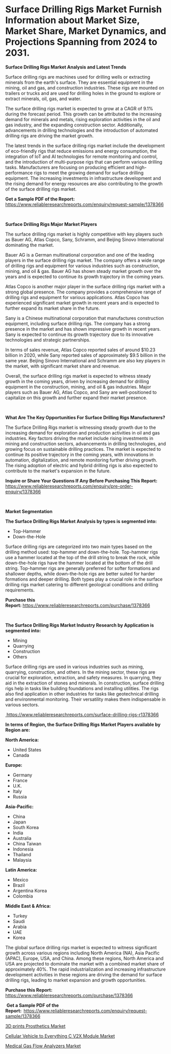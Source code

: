 <p><h1>Surface Drilling Rigs Market Furnish Information about Market Size, Market Share, Market Dynamics, and Projections Spanning from 2024 to 2031.</h1></p><p><strong>Surface Drilling Rigs Market Analysis and Latest Trends</strong></p>
<p><p>Surface drilling rigs are machines used for drilling wells or extracting minerals from the earth's surface. They are essential equipment in the mining, oil and gas, and construction industries. These rigs are mounted on trailers or trucks and are used for drilling holes in the ground to explore or extract minerals, oil, gas, and water.</p><p>The surface drilling rigs market is expected to grow at a CAGR of 9.1% during the forecast period. This growth can be attributed to the increasing demand for minerals and metals, rising exploration activities in the oil and gas industry, and the expanding construction sector. Additionally, advancements in drilling technologies and the introduction of automated drilling rigs are driving the market growth.</p><p>The latest trends in the surface drilling rigs market include the development of eco-friendly rigs that reduce emissions and energy consumption, the integration of IoT and AI technologies for remote monitoring and control, and the introduction of multi-purpose rigs that can perform various drilling tasks. Manufacturers are focusing on producing efficient and high-performance rigs to meet the growing demand for surface drilling equipment. The increasing investments in infrastructure development and the rising demand for energy resources are also contributing to the growth of the surface drilling rigs market.</p></p>
<p><strong>Get a Sample PDF of the Report:&nbsp;</strong> <a href="https://www.reliableresearchreports.com/enquiry/request-sample/1378366">https://www.reliableresearchreports.com/enquiry/request-sample/1378366</a></p>
<p>&nbsp;</p>
<p><strong>Surface Drilling Rigs Major Market Players</strong></p>
<p><p>The surface drilling rigs market is highly competitive with key players such as Bauer AG, Atlas Copco, Sany, Schramm, and Beijing Sinovo International dominating the market. </p><p>Bauer AG is a German multinational corporation and one of the leading players in the surface drilling rigs market. The company offers a wide range of drilling rigs and equipment for various industries such as construction, mining, and oil & gas. Bauer AG has shown steady market growth over the years and is expected to continue its growth trajectory in the coming years.</p><p>Atlas Copco is another major player in the surface drilling rigs market with a strong global presence. The company provides a comprehensive range of drilling rigs and equipment for various applications. Atlas Copco has experienced significant market growth in recent years and is expected to further expand its market share in the future.</p><p>Sany is a Chinese multinational corporation that manufactures construction equipment, including surface drilling rigs. The company has a strong presence in the market and has shown impressive growth in recent years. Sany is expected to continue its growth trajectory due to its innovative technologies and strategic partnerships.</p><p>In terms of sales revenue, Atlas Copco reported sales of around $10.23 billion in 2020, while Sany reported sales of approximately $9.5 billion in the same year. Beijing Sinovo International and Schramm are also key players in the market, with significant market share and revenue. </p><p>Overall, the surface drilling rigs market is expected to witness steady growth in the coming years, driven by increasing demand for drilling equipment in the construction, mining, and oil & gas industries. Major players such as Bauer AG, Atlas Copco, and Sany are well-positioned to capitalize on this growth and further expand their market presence.</p></p>
<p>&nbsp;</p>
<p><strong>What Are The Key Opportunities For Surface Drilling Rigs Manufacturers?</strong></p>
<p><p>The Surface Drilling Rigs market is witnessing steady growth due to the increasing demand for exploration and production activities in oil and gas industries. Key factors driving the market include rising investments in mining and construction sectors, advancements in drilling technologies, and growing focus on sustainable drilling practices. The market is expected to continue its positive trajectory in the coming years, with innovations in automation, digitalization, and remote monitoring further driving growth. The rising adoption of electric and hybrid drilling rigs is also expected to contribute to the market's expansion in the future.</p></p>
<p><strong>Inquire or Share Your Questions If Any Before Purchasing This Report:</strong> <a href="https://www.reliableresearchreports.com/enquiry/pre-order-enquiry/1378366">https://www.reliableresearchreports.com/enquiry/pre-order-enquiry/1378366</a></p>
<p>&nbsp;</p>
<p><strong>Market Segmentation</strong></p>
<p><strong>The Surface Drilling Rigs Market Analysis by types is segmented into:</strong></p>
<p><ul><li>Top-Hammer</li><li>Down-the-Hole</li></ul></p>
<p><p>Surface drilling rigs are categorized into two main types based on the drilling method used: top-hammer and down-the-hole. Top-hammer rigs use a hammer located at the top of the drill string to break the rock, while down-the-hole rigs have the hammer located at the bottom of the drill string. Top-hammer rigs are generally preferred for softer formations and shallower depths, while down-the-hole rigs are better suited for harder formations and deeper drilling. Both types play a crucial role in the surface drilling rigs market catering to different geological conditions and drilling requirements.</p></p>
<p><strong>Purchase this Report:&nbsp;</strong><a href="https://www.reliableresearchreports.com/purchase/1378366">https://www.reliableresearchreports.com/purchase/1378366</a></p>
<p>&nbsp;</p>
<p><strong>The Surface Drilling Rigs Market Industry Research by Application is segmented into:</strong></p>
<p><ul><li>Mining</li><li>Quarrying</li><li>Construction</li><li>Others</li></ul></p>
<p><p>Surface drilling rigs are used in various industries such as mining, quarrying, construction, and others. In the mining sector, these rigs are crucial for exploration, extraction, and safety measures. In quarrying, they aid in the extraction of stones and minerals. In construction, surface drilling rigs help in tasks like building foundations and installing utilities. The rigs also find application in other industries for tasks like geotechnical drilling and environmental monitoring. Their versatility makes them indispensable in various sectors.</p></p>
<p><a href="https://www.reliableresearchreports.com/surface-drilling-rigs-r1378366">&nbsp;https://www.reliableresearchreports.com/surface-drilling-rigs-r1378366</a></p>
<p><strong>In terms of Region, the Surface Drilling Rigs Market Players available by Region are:</strong></p>
<p>
    <p> <strong> North America: </strong>
        <ul>
            <li>United States</li>
            <li>Canada</li>
        </ul>
        </p> 
    <p> <strong> Europe: </strong>
        <ul>
            <li>Germany</li>
            <li>France</li>
            <li>U.K.</li>
            <li>Italy</li>
            <li>Russia</li>
        </ul>
        </p> 
    <p> <strong> Asia-Pacific: </strong>
        <ul>
            <li>China</li>
            <li>Japan</li>
            <li>South Korea</li>
            <li>India</li>
            <li>Australia</li>
            <li>China Taiwan</li>
            <li>Indonesia</li>
            <li>Thailand</li>
            <li>Malaysia</li>
        </ul>
        </p> 
    <p> <strong> Latin America: </strong>
        <ul>
            <li>Mexico</li>
            <li>Brazil</li>
            <li>Argentina Korea</li>
            <li>Colombia</li>
        </ul>
        </p> 
    <p> <strong> Middle East & Africa: </strong>
        <ul>
            <li>Turkey</li>
            <li>Saudi</li>
            <li>Arabia</li>
            <li>UAE</li>
            <li>Korea</li>
        </ul>
    </p>
    </p>
<p><p>The global surface drilling rigs market is expected to witness significant growth across various regions including North America (NA), Asia Pacific (APAC), Europe, USA, and China. Among these regions, North America and USA are projected to dominate the market with a combined market share of approximately 40%. The rapid industrialization and increasing infrastructure development activities in these regions are driving the demand for surface drilling rigs, leading to market expansion and growth opportunities.</p></p>
<p><strong>Purchase this Report: </strong><a href="https://www.reliableresearchreports.com/purchase/1378366">https://www.reliableresearchreports.com/purchase/1378366</a></p>
<p>&nbsp;<strong>Get a Sample PDF of the Report:&nbsp;&nbsp;</strong><a href="https://www.reliableresearchreports.com/enquiry/request-sample/1378366">https://www.reliableresearchreports.com/enquiry/request-sample/1378366</a></p>
<p><strong></strong></p>
<p><p><a href="https://www.linkedin.com/pulse/3d-prints-prosthetics-market-growth-trends-covid-19-impact-bsh9e?trackingId=8vw38BSYfdRcbs4hBNBtmw%3D%3D">3D prints Prosthetics Market</a></p><p><a href="https://www.linkedin.com/pulse/cellular-vehicle-everything-c-v2x-module-market-size-kfrxe?trackingId=45idw0ed5o4IY7Ogn3FYUA%3D%3D">Cellular Vehicle to Everything C V2X Module Market</a></p><p><a href="https://www.linkedin.com/pulse/medical-gas-flow-analyzers-market-challenges-opportunities-9ruoe?trackingId=6AIo3ss4VviJoOVSiM7r7A%3D%3D">Medical Gas Flow Analyzers Market</a></p></p>